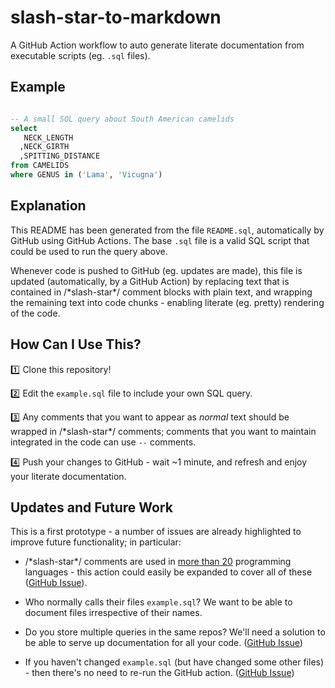 
 # slash-star-to-markdown
A GitHub Action workflow to auto generate literate documentation from executable
scripts (eg. `.sql` files).

## Example
```sql

-- A small SQL query about South American camelids
select 
   NECK_LENGTH
  ,NECK_GIRTH
  ,SPITTING_DISTANCE
from CAMELIDS
where GENUS in ('Lama', 'Vicugna')

```

## Explanation
This README has been generated from the file `README.sql`, automatically by
GitHub using GitHub Actions. The base `.sql` file is a valid SQL script that
could be used to run the query above.

Whenever code is pushed to GitHub (eg. updates are made), this file is updated
(automatically, by a GitHub Action) by replacing text that is contained in
\/\*slash-star\*\/ comment blocks with plain text, and wrapping the remaining
text into code chunks - enabling literate (eg. pretty) rendering of the code.

## How Can I Use This?
:one: Clone this repository!

:two: Edit the `example.sql` file to include your own SQL query.

:three: Any comments that you want to appear as *normal* text should be wrapped
in \/\*slash-star\*\/ comments; comments that you want to maintain integrated
in the code can use `--` comments.

:four: Push your changes to GitHub - wait ~1 minute, and refresh and enjoy your
literate documentation. 

## Updates and Future Work
This is a first prototype - a number of issues are already highlighted to improve
future functionality; in particular:

* \/\*slash-star\*\/ comments are used in [more than 20](https://en.wikipedia.org/wiki/Comparison_of_programming_languages_(syntax)#Block_comments)
programming languages - this action could easily be expanded to cover all of these ([GitHub Issue](https://github.com/odaniel1/slash-star-to-markdown/issues/1)).

* Who normally calls their files `example.sql`? We want to be able to document files
irrespective of their names.

* Do you store multiple queries in the same repos? We'll need a solution to be able to
serve up documentation for all your code. ([GitHub Issue](https://github.com/odaniel1/slash-star-to-markdown/issues/2))

* If you haven't changed `example.sql` (but have changed some other files) - then there's
no need to re-run the GitHub action.  ([GitHub Issue](https://github.com/odaniel1/slash-star-to-markdown/issues/3))

